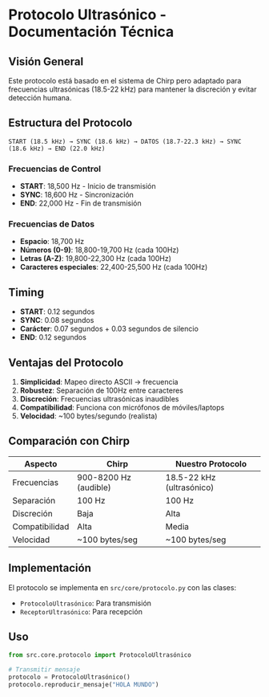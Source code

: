 # Protocolo Ultrasónico - Documentación Técnica

## Visión General

Este protocolo está basado en el sistema de Chirp pero adaptado para frecuencias ultrasónicas (18.5-22 kHz) para mantener la discreción y evitar detección humana.

## Estructura del Protocolo

```
START (18.5 kHz) → SYNC (18.6 kHz) → DATOS (18.7-22.3 kHz) → SYNC (18.6 kHz) → END (22.0 kHz)
```

### Frecuencias de Control

- **START**: 18,500 Hz - Inicio de transmisión
- **SYNC**: 18,600 Hz - Sincronización
- **END**: 22,000 Hz - Fin de transmisión

### Frecuencias de Datos

- **Espacio**: 18,700 Hz
- **Números (0-9)**: 18,800-19,700 Hz (cada 100Hz)
- **Letras (A-Z)**: 19,800-22,300 Hz (cada 100Hz)
- **Caracteres especiales**: 22,400-25,500 Hz (cada 100Hz)

## Timing

- **START**: 0.12 segundos
- **SYNC**: 0.08 segundos
- **Carácter**: 0.07 segundos + 0.03 segundos de silencio
- **END**: 0.12 segundos

## Ventajas del Protocolo

1. **Simplicidad**: Mapeo directo ASCII → frecuencia
2. **Robustez**: Separación de 100Hz entre caracteres
3. **Discreción**: Frecuencias ultrasónicas inaudibles
4. **Compatibilidad**: Funciona con micrófonos de móviles/laptops
5. **Velocidad**: ~100 bytes/segundo (realista)

## Comparación con Chirp

| Aspecto | Chirp | Nuestro Protocolo |
|---------|-------|-------------------|
| Frecuencias | 900-8200 Hz (audible) | 18.5-22 kHz (ultrasónico) |
| Separación | 100 Hz | 100 Hz |
| Discreción | Baja | Alta |
| Compatibilidad | Alta | Media |
| Velocidad | ~100 bytes/seg | ~100 bytes/seg |

## Implementación

El protocolo se implementa en `src/core/protocolo.py` con las clases:
- `ProtocoloUltrasónico`: Para transmisión
- `ReceptorUltrasónico`: Para recepción

## Uso

```python
from src.core.protocolo import ProtocoloUltrasónico

# Transmitir mensaje
protocolo = ProtocoloUltrasónico()
protocolo.reproducir_mensaje("HOLA MUNDO")
``` 